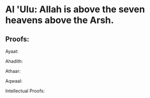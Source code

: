 # Al 'Ulu: Allah is above the seven heavens above the Arsh.

## Proofs:

Ayaat:

Ahadith:

Athaar:

Aqwaal:

Intellectual Proofs:

